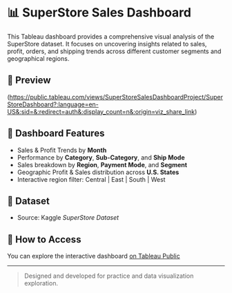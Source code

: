 # 📊 SuperStore Sales Dashboard

This Tableau dashboard provides a comprehensive visual analysis of the SuperStore dataset. It focuses on uncovering insights related to sales, profit, orders, and shipping trends across different customer segments and geographical regions.

## 📸 Preview

(https://public.tableau.com/views/SuperStoreSalesDashboardProject/SuperStoreDashboard?:language=en-US&:sid=&:redirect=auth&:display_count=n&:origin=viz_share_link)

## 📌 Dashboard Features

- Sales & Profit Trends by **Month**
- Performance by **Category**, **Sub-Category**, and **Ship Mode**
- Sales breakdown by **Region**, **Payment Mode**, and **Segment**
- Geographic Profit & Sales distribution across **U.S. States**
- Interactive region filter: Central | East | South | West

## 📂 Dataset

- Source: Kaggle *SuperStore Dataset*

## 🚀 How to Access

You can explore the interactive dashboard [on Tableau Public]((https://public.tableau.com/views/SuperStoreSalesDashboardProject/SuperStoreDashboard?:language=en-US&:sid=&:redirect=auth&:display_count=n&:origin=viz_share_link)) 

---

> Designed and developed for practice and data visualization exploration.
